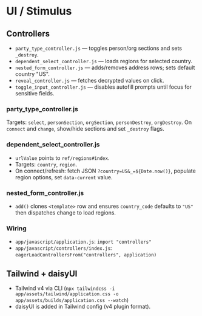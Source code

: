 # UI / Stimulus

## Controllers
- `party_type_controller.js` — toggles person/org sections and sets `_destroy`.
- `dependent_select_controller.js` — loads regions for selected country.
- `nested_form_controller.js` — adds/removes address rows; sets default country "US".
- `reveal_controller.js` — fetches decrypted values on click.
- `toggle_input_controller.js` — disables autofill prompts until focus for sensitive fields.

### party_type_controller.js
Targets: `select`, `personSection`, `orgSection`, `personDestroy`, `orgDestroy`. On `connect` and `change`, show/hide sections and set `_destroy` flags.

### dependent_select_controller.js
- `urlValue` points to `ref/regions#index`.
- Targets: `country`, `region`.
- On connect/refresh: fetch JSON `?country=US&_=${Date.now()}`, populate region options, set `data-current` value.

### nested_form_controller.js
- `add()` clones `<template>` row and ensures `country_code` defaults to `"US"` then dispatches change to load regions.

### Wiring
- `app/javascript/application.js`: `import "controllers"`
- `app/javascript/controllers/index.js`: `eagerLoadControllersFrom("controllers", application)`

## Tailwind + daisyUI
- Tailwind v4 via CLI (`npx tailwindcss -i app/assets/tailwind/application.css -o app/assets/builds/application.css --watch`)
- daisyUI is added in Tailwind config (v4 plugin format).